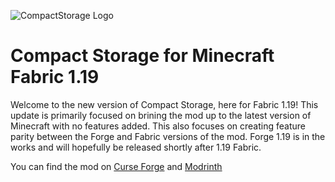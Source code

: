 ![CompactStorage Logo](https://i.imgur.com/QY6VKau.jpg)
# Compact Storage for Minecraft Fabric 1.19
Welcome to the new version of Compact Storage, here for Fabric 1.19! This update is primarily focused
on brining the mod up to the latest version of Minecraft with no features added. This also focuses on creating feature parity
between the Forge and Fabric versions of the mod. Forge 1.19 is in the works and will
hopefully be released shortly after 1.19 Fabric. 

You can find the mod on [Curse Forge](https://www.curseforge.com/minecraft/mc-mods/compactstorage) and [Modrinth]()